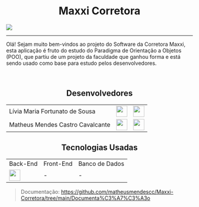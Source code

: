 <h1 align="center">Maxxi Corretora</h1>
<img src="https://user-images.githubusercontent.com/84646971/187559108-07139004-b6df-4911-8414-ed42d73da08f.png">

<hr>
<p>Olá! Sejam muito bem-vindos ao projeto do Software da Corretora Maxxi, esta aplicação é fruto do estudo do Paradigma de Orientação a Objetos (POO), que partiu de um projeto da faculdade que ganhou forma e está sendo usado como base para estudo pelos desenvolvedores.</p>
<br>

<div align="center">
    <h2>Desenvolvedores</h2>
    <table>
        <tr>
            <td>
                Lívia Maria Fortunato de Sousa
            </td>
            <td>
                <a href="https://github.com/liviafort">
                    <img width=30 src="https://cdn.jsdelivr.net/gh/devicons/devicon/icons/github/github-original.svg" />
                </a>
            </td>
            <td>
                <a href="https://www.linkedin.com/in/l%C3%ADvia-fortunato-120746225/">
                    <img width=30 src="https://cdn.jsdelivr.net/gh/devicons/devicon/icons/linkedin/linkedin-original.svg" />
                </a>
            </td>
        </tr>
        <tr>
            <td>
                Matheus Mendes Castro Cavalcante
            </td>
            <td>
                <a href="https://github.com/matheusmendescc">
                    <img width=30 src="https://cdn.jsdelivr.net/gh/devicons/devicon/icons/github/github-original.svg" />
                </a>
            </td>
            <td>
                <a href="https://www.linkedin.com/in/matheus-mendes-castro-cavalcante-95b857203/">
                    <img width=30 src="https://cdn.jsdelivr.net/gh/devicons/devicon/icons/linkedin/linkedin-original.svg" />
                </a>
            </td>
        </tr>
    </table>
</div>

<div align="center">
    <h2>Tecnologias Usadas</h2>
    <table>
        <tr>
            <td>
                Back-End
            </td>
            <td>
                Front-End
            </td>
            <td>
                Banco de Dados
            </td>
        </tr>
        <tr>
            <td> <!-- Back-End -->
                <img width=30 src="https://cdn.jsdelivr.net/gh/devicons/devicon/icons/cplusplus/cplusplus-original.svg" />
            </td>
            <td><!-- Front-End -->
                -
            </td>
            <td><!-- Banco de Dados -->
                -
            </td>
        </tr>
    </table>
</div>

> Documentação: https://github.com/matheusmendescc/Maxxi-Corretora/tree/main/Documenta%C3%A7%C3%A3o